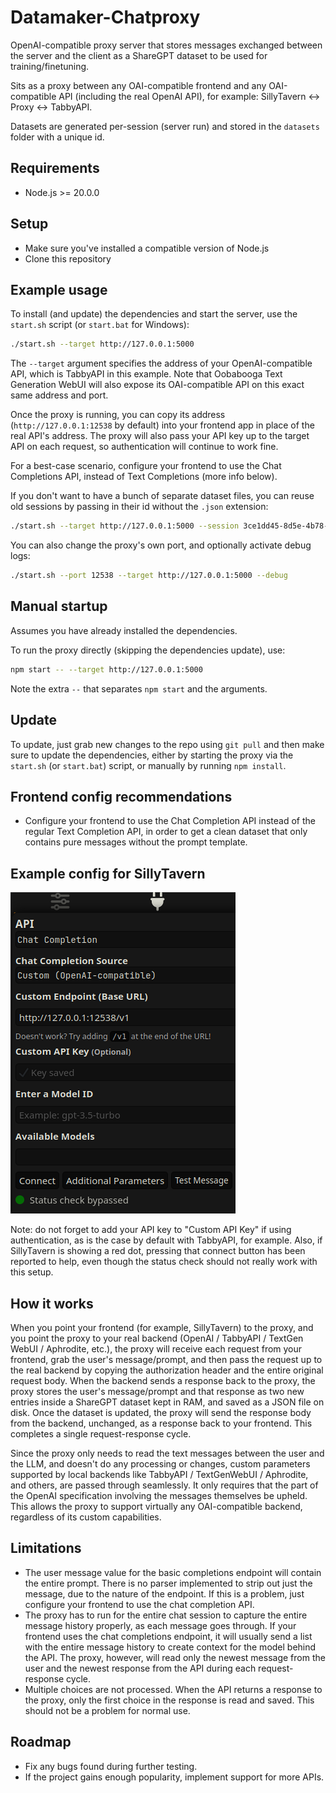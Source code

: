 # Datamaker-Chatproxy

OpenAI-compatible proxy server that stores messages exchanged between the server and the client as a ShareGPT dataset to be used for training/finetuning.

Sits as a proxy between any OAI-compatible frontend and any OAI-compatible API (including the real OpenAI API), for example: SillyTavern <-> Proxy <-> TabbyAPI.

Datasets are generated per-session (server run) and stored in the `datasets` folder with a unique id.

## Requirements

-   Node.js >= 20.0.0

## Setup

-   Make sure you've installed a compatible version of Node.js
-   Clone this repository

## Example usage

To install (and update) the dependencies and start the server, use the `start.sh` script (or `start.bat` for Windows):

```sh
./start.sh --target http://127.0.0.1:5000
```

The `--target` argument specifies the address of your OpenAI-compatible API, which is TabbyAPI in this example. Note that Oobabooga Text Generation WebUI will also expose its OAI-compatible API on this exact same address and port.

Once the proxy is running, you can copy its address (`http://127.0.0.1:12538` by default) into your frontend app in place of the real API's address. The proxy will also pass your API key up to the target API on each request, so authentication will continue to work fine.

For a best-case scenario, configure your frontend to use the Chat Completions API, instead of Text Completions (more info below).

If you don't want to have a bunch of separate dataset files, you can reuse old sessions by passing in their id without the `.json` extension:

```sh
./start.sh --target http://127.0.0.1:5000 --session 3ce1dd45-8d5e-4b78-a2a0-f557d7b564c2
```

You can also change the proxy's own port, and optionally activate debug logs:

```sh
./start.sh --port 12538 --target http://127.0.0.1:5000 --debug
```

## Manual startup

Assumes you have already installed the dependencies.

To run the proxy directly (skipping the dependencies update), use:

```sh
npm start -- --target http://127.0.0.1:5000
```

Note the extra `--` that separates `npm start` and the arguments.

## Update

To update, just grab new changes to the repo using `git pull` and then make sure to update the dependencies, either by starting the proxy via the `start.sh` (or `start.bat`) script, or manually by running `npm install`.

## Frontend config recommendations

-   Configure your frontend to use the Chat Completion API instead of the regular Text Completion API, in order to get a clean dataset that only contains pure messages without the prompt template.

## Example config for SillyTavern

![Screenshot - config for SillyTavern](/doc/example_config_sillytavern.png)

Note: do not forget to add your API key to "Custom API Key" if using authentication, as is the case by default with TabbyAPI, for example. Also, if SillyTavern is showing a red dot, pressing that connect button has been reported to help, even though the status check should not really work with this setup.

## How it works

When you point your frontend (for example, SillyTavern) to the proxy, and you point the proxy to your real backend (OpenAI / TabbyAPI / TextGen WebUI / Aphrodite, etc.), the proxy will receive each request from your frontend, grab the user's message/prompt, and then pass the request up to the real backend by copying the authorization header and the entire original request body. When the backend sends a response back to the proxy, the proxy stores the user's message/prompt and that response as two new entries inside a ShareGPT dataset kept in RAM, and saved as a JSON file on disk. Once the dataset is updated, the proxy will send the response body from the backend, unchanged, as a response back to your frontend. This completes a single request-response cycle.

Since the proxy only needs to read the text messages between the user and the LLM, and doesn't do any processing or changes, custom parameters supported by local backends like TabbyAPI / TextGenWebUI / Aphrodite, and others, are passed through seamlessly. It only requires that the part of the OpenAI specification involving the messages themselves be upheld. This allows the proxy to support virtually any OAI-compatible backend, regardless of its custom capabilities.

## Limitations

-   The user message value for the basic completions endpoint will contain the entire prompt. There is no parser implemented to strip out just the message, due to the nature of the endpoint. If this is a problem, just configure your frontend to use the chat completion API.
-   The proxy has to run for the entire chat session to capture the entire message history properly, as each message goes through. If your frontend uses the chat completions endpoint, it will usually send a list with the entire message history to create context for the model behind the API. The proxy, however, will read only the newest message from the user and the newest response from the API during each request-response cycle.
-   Multiple choices are not processed. When the API returns a response to the proxy, only the first choice in the response is read and saved. This should not be a problem for normal use.

## Roadmap

-   Fix any bugs found during further testing.
-   If the project gains enough popularity, implement support for more APIs.
